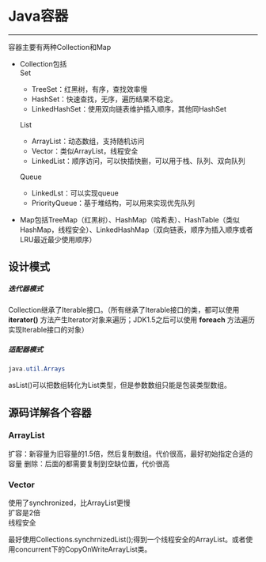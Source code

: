 # Java容器
***
容器主要有两种Collection和Map
* Collection包括  
  Set
  * TreeSet：红黑树，有序，查找效率慢
  * HashSet：快速查找，无序，遍历结果不稳定。
  * LinkedHashSet：使用双向链表维护插入顺序，其他同HashSet
  
  List
  * ArrayList：动态数组，支持随机访问
  * Vector：类似ArrayList，线程安全
  * LinkedList：顺序访问，可以快插快删，可以用于栈、队列、双向队列
  
  Queue
  * LinkedLst：可以实现queue
  * PriorityQueue：基于堆结构，可以用来实现优先队列

* Map包括TreeMap（红黑树）、HashMap（哈希表）、HashTable（类似HashMap，线程安全）、LinkedHashMap（双向链表，顺序为插入顺序或者LRU最近最少使用顺序）

## 设计模式

##### 迭代器模式
Collection继承了Iterable接口。（所有继承了Iterable接口的类，都可以使用 **iterator()** 方法产生Iterator对象来遍历；JDK1.5之后可以使用 **foreach** 方法遍历实现Iterable接口的对象）
##### 适配器模式
```java
java.util.Arrays
```
asList()可以把数组转化为List类型，但是参数数组只能是包装类型数组。


## 源码详解各个容器
### ArrayList
扩容：新容量为旧容量的1.5倍，然后复制数组。代价很高，最好初始指定合适的容量
删除：后面的都需要复制到空缺位置，代价很高

### Vector
使用了synchronized，比ArrayList更慢  
扩容是2倍  
线程安全

最好使用Collections.synchrnizedList();得到一个线程安全的ArrayList。或者使用concurrent下的CopyOnWriteArrayList类。

